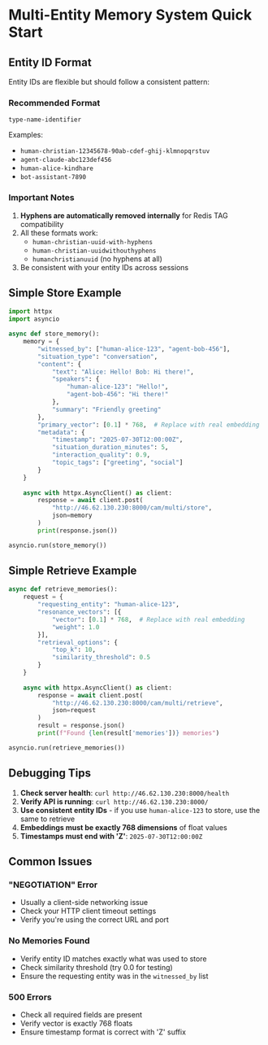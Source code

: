 # Multi-Entity Memory System Quick Start

## Entity ID Format

Entity IDs are flexible but should follow a consistent pattern:

### Recommended Format
```
type-name-identifier
```

Examples:
- `human-christian-12345678-90ab-cdef-ghij-klmnopqrstuv`
- `agent-claude-abc123def456`
- `human-alice-kindhare`
- `bot-assistant-7890`

### Important Notes
1. **Hyphens are automatically removed internally** for Redis TAG compatibility
2. All these formats work:
   - `human-christian-uuid-with-hyphens`
   - `human-christian-uuidwithouthyphens`
   - `humanchristianuuid` (no hyphens at all)
3. Be consistent with your entity IDs across sessions

## Simple Store Example

```python
import httpx
import asyncio

async def store_memory():
    memory = {
        "witnessed_by": ["human-alice-123", "agent-bob-456"],
        "situation_type": "conversation",
        "content": {
            "text": "Alice: Hello! Bob: Hi there!",
            "speakers": {
                "human-alice-123": "Hello!",
                "agent-bob-456": "Hi there!"
            },
            "summary": "Friendly greeting"
        },
        "primary_vector": [0.1] * 768,  # Replace with real embedding
        "metadata": {
            "timestamp": "2025-07-30T12:00:00Z",
            "situation_duration_minutes": 5,
            "interaction_quality": 0.9,
            "topic_tags": ["greeting", "social"]
        }
    }
    
    async with httpx.AsyncClient() as client:
        response = await client.post(
            "http://46.62.130.230:8000/cam/multi/store",
            json=memory
        )
        print(response.json())

asyncio.run(store_memory())
```

## Simple Retrieve Example

```python
async def retrieve_memories():
    request = {
        "requesting_entity": "human-alice-123",
        "resonance_vectors": [{
            "vector": [0.1] * 768,  # Replace with real embedding
            "weight": 1.0
        }],
        "retrieval_options": {
            "top_k": 10,
            "similarity_threshold": 0.5
        }
    }
    
    async with httpx.AsyncClient() as client:
        response = await client.post(
            "http://46.62.130.230:8000/cam/multi/retrieve", 
            json=request
        )
        result = response.json()
        print(f"Found {len(result['memories'])} memories")

asyncio.run(retrieve_memories())
```

## Debugging Tips

1. **Check server health**: `curl http://46.62.130.230:8000/health`
2. **Verify API is running**: `curl http://46.62.130.230:8000/`
3. **Use consistent entity IDs** - if you use `human-alice-123` to store, use the same to retrieve
4. **Embeddings must be exactly 768 dimensions** of float values
5. **Timestamps must end with 'Z'**: `2025-07-30T12:00:00Z`

## Common Issues

### "NEGOTIATION" Error
- Usually a client-side networking issue
- Check your HTTP client timeout settings
- Verify you're using the correct URL and port

### No Memories Found
- Verify entity ID matches exactly what was used to store
- Check similarity threshold (try 0.0 for testing)
- Ensure the requesting entity was in the `witnessed_by` list

### 500 Errors
- Check all required fields are present
- Verify vector is exactly 768 floats
- Ensure timestamp format is correct with 'Z' suffix